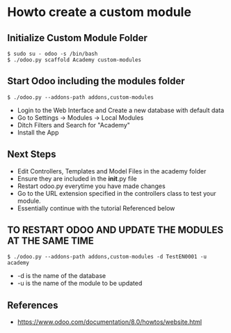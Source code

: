 # Howto create a custom module

## Initialize Custom Module Folder
```
$ sudo su - odoo -s /bin/bash
$ ./odoo.py scaffold Academy custom-modules
```

## Start Odoo including the modules folder
```
$ ./odoo.py --addons-path addons,custom-modules
```
* Login to the Web Interface and Create a new database with default data
* Go to Settings -> Modules -> Local Modules
* Ditch Filters and Search for "Academy"
* Install the App

## Next Steps
* Edit Controllers, Templates and Model Files in the academy folder
* Ensure they are included in the __init__.py file
* Restart odoo.py everytime you have made changes
* Go to the URL extension specified in the controllers class to test your module.
* Essentially continue with the tutorial Referenced below

## TO RESTART ODOO AND UPDATE THE MODULES AT THE SAME TIME
```
$ ./odoo.py --addons-path addons,custom-modules -d TestEN0001 -u academy
```
* -d is the name of the database
* -u is the name of the module to be updated

## References
* https://www.odoo.com/documentation/8.0/howtos/website.html
